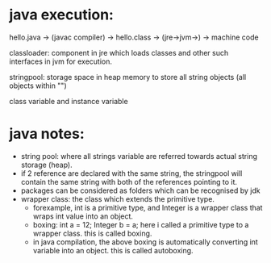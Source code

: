 # java execution:
hello.java -> (javac compiler) -> hello.class -> (jre->jvm->) -> machine code

classloader: component in jre which loads classes and other such interfaces in jvm for execution. 

stringpool: storage space in heap memory to store all string objects (all objects within "")

class variable and instance variable

# java notes:
- string pool: where all strings variable are referred towards actual string storage (heap).
- if 2 reference are declared with the same string, the stringpool will contain the same string with both of the references pointing to it. 
- packages can be considered as folders which can be recognised by jdk
- wrapper class: the class which extends the primitive type.
  - forexample, int is a primitive type, and Integer is a wrapper class that wraps int value into an object.
  - boxing: int a = 12; Integer b = a; here i called a primitive type to a wrapper class. this is called boxing.
  - in java compilation, the above boxing is automatically converting int variable into an object. this is called autoboxing.
